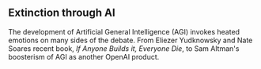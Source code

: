 ## Extinction through AI
The development of Artificial General Intelligence (AGI) invokes heated emotions on many sides
of the debate. From Eliezer Yudknowsky and Nate Soares recent book, *If Anyone Builds it, Everyone Die*,
to Sam Altman's boosterism of AGI as another OpenAI product. 

